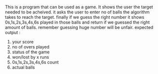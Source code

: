 This is a program that can be used as a game.
It shows the user the target needed to be acheived.
it asks the user to enter no of balls the algorithm takes to reach the target.
finally if we guess the right number it shows  0s,1s,2s,3s,4s,6s played in those balls and return if we guessed the right amount of balls.
remember guessing huge number will be unfair.
expected output :
1. your score
2. no of overs played
3. status of the game
4. won/lost by x runs
5. 0s,1s,2s,3s,4s,6s count
6. actual balls 

